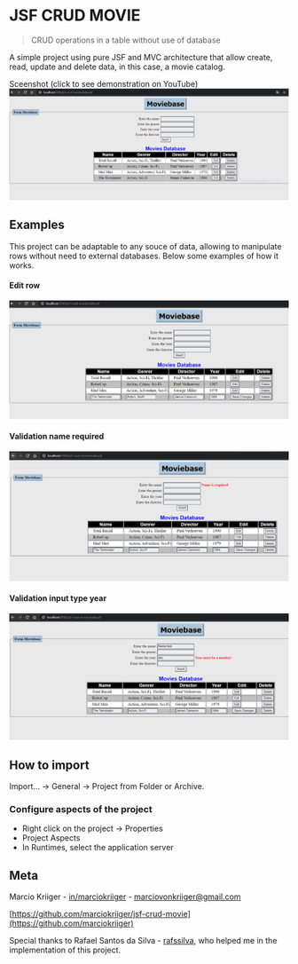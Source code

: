 # JSF CRUD MOVIE
> CRUD operations in a table without use of database

A simple project using pure JSF and MVC architecture that allow create, read, update and delete data, in this case, a movie catalog.

Sceenshot (click to see demonstration on YouTube)
[![Project demonstration](examples/print.PNG)](https://youtu.be/Nf6mBpRo7KQ)

## Examples

This project can be adaptable to any souce of data, allowing to manipulate rows without need to external databases. Below some examples of how it works.

#### Edit row

![](examples/edit.PNG)

#### Validation name required

![](examples/validation-required-name.PNG)

#### Validation input type year

![](examples/validation-input-year.PNG)


## How to import

Import... -> General -> Project from Folder or Archive.

### Configure aspects of the project

- Right click on the project -> Properties
- Project Aspects
- In Runtimes, select the application server

## Meta

Marcio Kriiger - [in/marciokriiger](https://www.linkedin.com/in/marciokriiger/) - marciovonkriiger@gmail.com

[https://github.com/marciokriiger/jsf-crud-movie](https://github.com/marciokriiger)

Special thanks to Rafael Santos da Silva - [rafssilva](https://github.com/rafssilva), who helped me in the implementation of this project. 
